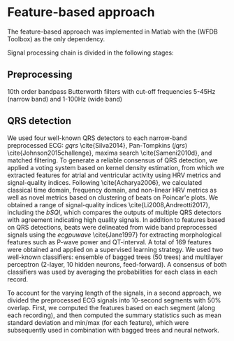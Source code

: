 # Feature-based approach

The feature-based approach was implemented in Matlab with the (WFDB Toolbox) as the only dependency. 

Signal processing chain is divided in the following stages:

## Preprocessing

10th order bandpass Butterworth filters with cut-off frequencies 5-45Hz (narrow band) and 1-100Hz (wide band)

## QRS detection
We used four well-known QRS detectors to each narrow-band preprocessed ECG: $gqrs$ \cite{Silva2014}, Pan-Tompkins ($jqrs$) \cite{Johnson2015challenge}, maxima search \cite{Sameni2010d}, and matched filtering. To generate a reliable consensus of QRS detection, we applied a voting system based on kernel density estimation, from which we extracted features for atrial and ventricular activity using HRV metrics and signal-quality indices. Following \cite{Acharya2006}, we calculated classical time domain, frequency domain, and non-linear HRV metrics as well as novel metrics based on clustering of beats on Poincar\'e plots. We obtained a range of signal-quality indices \cite{Li2008,Andreotti2017}, including the $bSQI$, which compares the outputs of multiple QRS detectors with agreement indicating high quality signals. In addition to features based on QRS detections, beats were delineated from wide band preprocessed signals using the $ecgpuwave$ \cite{Jane1997} for extracting morphological features such as P-wave power and QT-interval. A total of 169 features were obtained and applied on a supervised learning strategy. We used two well-known classifiers: ensemble of bagged trees (50 trees) and multilayer perceptron (2-layer, 10 hidden neurons, feed-forward). A consensus of both classifiers was used by averaging the probabilities for each class in each record.

To account for the varying length of the signals, in a second approach, we divided the preprocessed ECG signals into 10-second segments with 50\% overlap. First, we computed the features based on each segment (along each recording), and then computed the summary statistics such as mean standard deviation and min/max (for each feature), which were subsequently used in combination with bagged trees and neural network.
